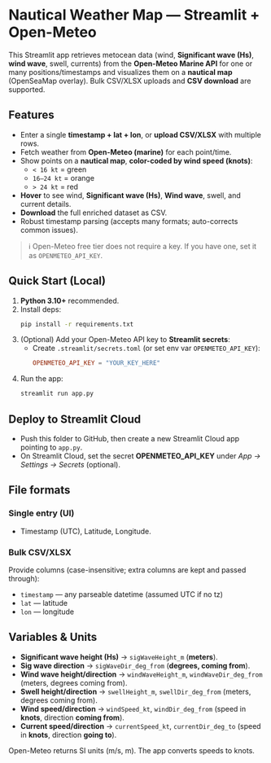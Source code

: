 # Nautical Weather Map — Streamlit + Open-Meteo

This Streamlit app retrieves metocean data (wind, **Significant wave (Hs)**, **wind wave**, swell, currents) from the **Open-Meteo Marine API** for one or many positions/timestamps and visualizes them on a **nautical map** (OpenSeaMap overlay). Bulk CSV/XLSX uploads and **CSV download** are supported.

## Features
- Enter a single **timestamp + lat + lon**, or **upload CSV/XLSX** with multiple rows.
- Fetch weather from **Open-Meteo (marine)** for each point/time.
- Show points on a **nautical map**, **color-coded by wind speed (knots)**:
  - `< 16 kt` = green
  - `16–24 kt` = orange
  - `> 24 kt` = red
- **Hover** to see wind, **Significant wave (Hs)**, **Wind wave**, swell, and current details.
- **Download** the full enriched dataset as CSV.
- Robust timestamp parsing (accepts many formats; auto-corrects common issues).

> ℹ️ Open-Meteo free tier does not require a key. If you have one, set it as `OPENMETEO_API_KEY`.

## Quick Start (Local)
1. **Python 3.10+** recommended.
2. Install deps:
   ```bash
   pip install -r requirements.txt
   ```
3. (Optional) Add your Open-Meteo API key to **Streamlit secrets**:
   - Create `.streamlit/secrets.toml` (or set env var `OPENMETEO_API_KEY`):
     ```toml
     OPENMETEO_API_KEY = "YOUR_KEY_HERE"
     ```
4. Run the app:
   ```bash
   streamlit run app.py
   ```

## Deploy to Streamlit Cloud
- Push this folder to GitHub, then create a new Streamlit Cloud app pointing to `app.py`.
- On Streamlit Cloud, set the secret **OPENMETEO_API_KEY** under *App → Settings → Secrets* (optional).

## File formats
### Single entry (UI)
- Timestamp (UTC), Latitude, Longitude.

### Bulk CSV/XLSX
Provide columns (case-insensitive; extra columns are kept and passed through):
- `timestamp` — any parseable datetime (assumed UTC if no tz)
- `lat` — latitude
- `lon` — longitude

## Variables & Units
- **Significant wave height (Hs)** → `sigWaveHeight_m` (**meters**).
- **Sig wave direction** → `sigWaveDir_deg_from` (**degrees, coming from**).
- **Wind wave height/direction** → `windWaveHeight_m`, `windWaveDir_deg_from` (meters, degrees coming from).
- **Swell height/direction** → `swellHeight_m`, `swellDir_deg_from` (meters, degrees coming from).
- **Wind speed/direction** → `windSpeed_kt`, `windDir_deg_from` (speed in **knots**, direction **coming from**).
- **Current speed/direction** → `currentSpeed_kt`, `currentDir_deg_to` (speed in **knots**, direction **going to**).

Open-Meteo returns SI units (m/s, m). The app converts speeds to knots.

